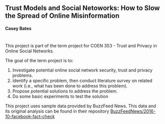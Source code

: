 ## Trust Models and Social Netoworks: How to Slow the Spread of Online Misinformation
#### Casey Bates
#

This project is part of the term project for COEN 353 - Trust and Privacy in Online Social Networks.

The goal of the term project is to:

1. Investigate potential online social network security, trust and privacy problems.
2. Identify a specific problem, then conduct literature survey on related work (i.e., what has been done to address this problem).
3. Propose potential solutions to address the problem.
4. Do some basic experiments to test the solution

This project uses sample data provided by BuzzFeed News. This data and its original analysis can be found in their repository [BuzzFeedNews/2016-10-facebook-fact-check](https://github.com/BuzzFeedNews/2016-10-facebook-fact-check)
